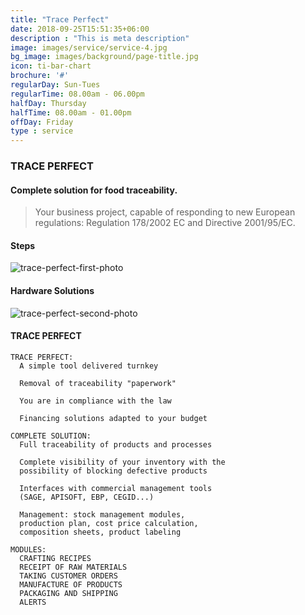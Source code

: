```yaml
---
title: "Trace Perfect"
date: 2018-09-25T15:51:35+06:00
description : "This is meta description"
image: images/service/service-4.jpg
bg_image: images/background/page-title.jpg
icon: ti-bar-chart
brochure: '#'
regularDay: Sun-Tues
regularTime: 08.00am - 06.00pm
halfDay: Thursday
halfTime: 08.00am - 01.00pm
offDay: Friday
type : service
---
```


### TRACE PERFECT

#### Complete solution for food traceability.

> Your business project, capable of responding to new European regulations: Regulation 178/2002 EC and Directive 2001/95/EC.

#### Steps

![trace-perfect-first-photo](/images/stairs-cad-cam/tp1_en.jpg)

#### Hardware Solutions

![trace-perfect-second-photo](/images/stairs-cad-cam/tp2_en.jpg)

#### TRACE PERFECT 

    TRACE PERFECT:
      A simple tool delivered turnkey

      Removal of traceability "paperwork"

      You are in compliance with the law

      Financing solutions adapted to your budget

    COMPLETE SOLUTION:
      Full traceability of products and processes

      Complete visibility of your inventory with the 
      possibility of blocking defective products

      Interfaces with commercial management tools 
      (SAGE, APISOFT, EBP, CEGID...)

      Management: stock management modules, 
      production plan, cost price calculation, 
      composition sheets, product labeling

    MODULES:
      CRAFTING RECIPES
      RECEIPT OF RAW MATERIALS
      TAKING CUSTOMER ORDERS
      MANUFACTURE OF PRODUCTS
      PACKAGING AND SHIPPING
      ALERTS

